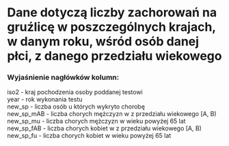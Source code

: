 # Dane dotyczą liczby zachorowań na gruźlicę w poszczególnych krajach, w danym roku, wśród osób danej płci, z danego przedziału wiekowego    

### Wyjaśnienie nagłówków kolumn:   
iso2 - kraj pochodzenia osoby poddanej testowi   
year - rok wykonania testu   
new_sp - liczba osób u których wykryto chorobę   
new_sp_mAB - liczba chorych mężczyzn w z przedziału wiekowego [A, B)   
new_sp_mu - liczba chorych mężczyzn w wieku powyżej 65 lat   
new_sp_fAB - liczba chorych kobiet w z przedziału wiekowego [A, B)   
new_sp_fu - liczba chorych kobiet w wieku powyżej 65 lat   
